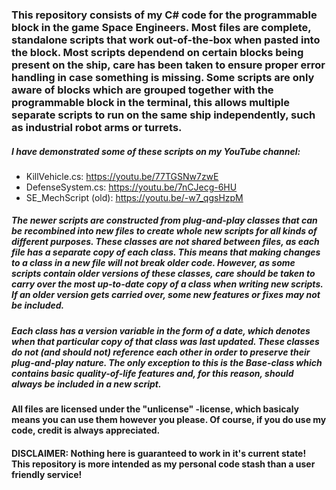 ### This repository consists of my C# code for the programmable block in the game Space Engineers. Most files are complete, standalone scripts that work out-of-the-box when pasted into the block. Most scripts dependend on certain blocks being present on the ship, care has been taken to ensure proper error handling in case something is missing. Some scripts are only aware of blocks which are grouped together with the programmable block in the terminal, this allows multiple separate scripts to run on the same ship independently, such as industrial robot arms or turrets.

##### I have demonstrated some of these scripts on my YouTube channel:
* KillVehicle.cs: https://youtu.be/77TGSNw7zwE
* DefenseSystem.cs: https://youtu.be/7nCJecg-6HU
* SE_MechScript (old): https://youtu.be/-w7_qgsHzpM

##### The newer scripts are constructed from plug-and-play classes that can be recombined into new files to create whole new scripts for all kinds of different purposes. These classes are not shared between files, as each file has a separate copy of each class. This means that making changes to a class in a new file will not break older code. However, as some scripts contain older versions of these classes, care should be taken to carry over the most up-to-date copy of a class when writing new scripts. If an older version gets carried over, some new features or fixes may not be included.

##### Each class has a version variable in the form of a date, which denotes when that particular copy of that class was last updated. These classes do not (and should not) reference each other in order to preserve their plug-and-play nature. The only exception to this is the Base-class which contains basic quality-of-life features and, for this reason, should always be included in a new script.

#### All files are licensed under the "unlicense" -license, which basicaly means you can use them however you please. Of course, if you do use my code, credit is always appreciated.

#### DISCLAIMER: Nothing here is guaranteed to work in it's current state! This repository is more intended as my personal code stash than a user friendly service!

